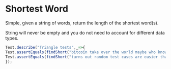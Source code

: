 # Shortest Word



Simple, given a string of words, return the length of the shortest word(s).

String will never be empty and you do not need to account for different data types.



```javascript
Test.describe("Triangle tests",_=>{
Test.assertEquals(findShort("bitcoin take over the world maybe who knows perhaps"), 3);
Test.assertEquals(findShort("turns out random test cases are easier than writing out basic ones"), 3); 
});
```

